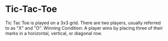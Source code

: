 # Tic-Tac-Toe
Tic Tac Toe is played on a 3x3 grid. There are two players, usually referred to as "X" and "O".
Winning Condition: A player wins by placing three of their marks in a horizontal, vertical, or diagonal row.
